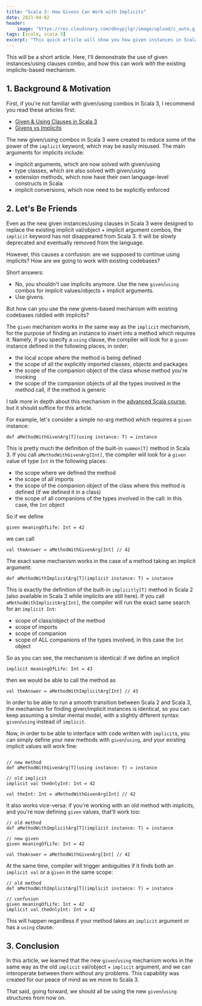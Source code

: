 ```yaml
---
title: "Scala 3: How Givens Can Work with Implicits"
date: 2021-04-02
header:
    image: "https://res.cloudinary.com/dkoypjlgr/image/upload/c_auto,g_auto,h_300,w_1200/f_auto/q_auto:eco/v1715952116/blog_cover_large_phe6ch.jpg"
tags: [scala, scala 3]
excerpt: "This quick article will show you how given instances in Scala 3 can work with Scala 2's implicits."
---
```


This will be a short article. Here, I'll demonstrate the use of given instances/using clauses combo, and how this can work with the existing implicits-based mechanism.

## 1. Background & Motivation

First, if you're not familiar with given/using combos in Scala 3, I recommend you read these articles first:

- [Given & Using Clauses in Scala 3](/scala-3-given-using/)
- [Givens vs Implicits](/givens-vs-implicits/)

The new given/using combos in Scala 3 were created to reduce some of the power of the `implicit` keyword, which may be easily misused. The main arguments for implicits include:

- implicit arguments, which are now solved with given/using
- type classes, which are also solved with given/using
- extension methods, which now have their own language-level constructs in Scala
- implicit conversions, which now need to be explicitly enforced

## 2. Let's Be Friends

Even as the new given instances/using clauses in Scala 3 were designed to replace the existing implicit val/object + implicit argument combos, the `implicit` keyword has not disappeared from Scala 3. It will be slowly deprecated and eventually removed from the language.

However, this causes a confusion: are we supposed to continue using implicits? How are we going to work with existing codebases?

Short answers:

- No, you shouldn't use implicits anymore. Use the new `given`/`using` combos for implicit values/objects + implicit arguments.
- Use givens.

But how can you use the new givens-based mechanism with existing codebases riddled with implicits?

The `given` mechanism works in the same way as the `implicit` mechanism, for the purpose of finding an instance to insert into a method which requires it. Namely, if you specify a `using` clause, the compiler will look for a `given` instance defined in the following places, in order:

- the local scope where the method is being defined
- the scope of all the explicitly imported classes, objects and packages
- the scope of the companion object of the class whose method you're invoking
- the scope of the companion objects of all the types involved in the method call, if the method is generic

I talk more in depth about this mechanism in the [advanced Scala course](https://rockthejvm.com/p/advanced-scala), but it should suffice for this article.

For example, let's consider a simple no-arg method which requires a `given` instance:

```scala3
def aMethodWithGivenArg[T](using instance: T) = instance
```

This is pretty much the definition of the built-in `summon[T]` method in Scala 3. If you call `aMethodWithGivenArg[Int]`, the compiler will look for a `given` value of type `Int` in the following places:

- the scope where we defined the method
- the scope of all imports
- the scope of the companion object of the class where this method is defined (if we defined it in a class)
- the scope of all companions of the types involved in the call: in this case, the `Int` object

So if we define

```scala3
given meaningOfLife: Int = 42
```

we can call

```scala3
val theAnswer = aMethodWithGivenArg[Int] // 42
```

The exact same mechanism works in the case of a method taking an implicit argument:

```scala3
def aMethodWithImplicitArg[T](implicit instance: T) = instance
```

This is exactly the definition of the built-in `implicitly[T]` method in Scala 2 (also available in Scala 3 while implicits are still here). If you call `aMethodWithImplicitArg[Int]`, the compiler will run the exact same search for an `implicit Int`:

- scope of class/object of the method
- scope of imports
- scope of companion
- scope of ALL companions of the types involved, in this case the `Int` object

So as you can see, the mechanism is identical: if we define an implicit

```scala3
implicit meaningOfLife: Int = 43
```

then we would be able to call the method as

```scala3
val theAnswer = aMethodWithImplicitArg[Int] // 43
```

In order to be able to run a smooth transition between Scala 2 and Scala 3, the mechanism for finding given/implicit instances is identical, so you can keep assuming a similar mental model, with a slightly different syntax: `given`/`using` instead of `implicit`.

Now, in order to be able to interface with code written with `implicit`s, you can simply define your new methods with `given`/`using`, and your existing implicit values will work fine:

```scala3

// new method
def aMethodWithGivenArg[T](using instance: T) = instance

// old implicit
implicit val theOnlyInt: Int = 42

val theInt: Int = aMethodWithGivenArg[Int] // 42
```

It also works vice-versa: if you're working with an old method with implicits, and you're now defining `given` values, that'll work too:

```scala3
// old method
def aMethodWithImplicitArg[T](implicit instance: T) = instance

// new given
given meaningOfLife: Int = 42

val theAnswer = aMethodWithGivenArg[Int] // 42
```

At the same time, compiler will trigger ambiguities if it finds both an `implicit val` or a `given` in the same scope:

```scala3
// old method
def aMethodWithImplicitArg[T](implicit instance: T) = instance

// confusion
given meaningOfLife: Int = 42
implicit val theOnlyInt: Int = 42
```

This will happen regardless if your method takes an `implicit` argument or has a `using` clause.

## 3. Conclusion

In this article, we learned that the new `given`/`using` mechanism works in the same way as the old `implicit` val/object + `implicit` argument, and we can interoperate between them without any problems. This capability was created for our peace of mind as we move to Scala 3.

That said, going forward, we should all be using the new `given`/`using` structures from now on.
